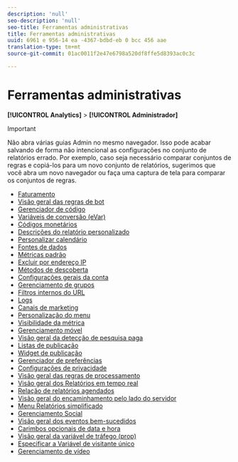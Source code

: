 ```yaml
---
description: 'null'
seo-description: 'null'
seo-title: Ferramentas administrativas
title: Ferramentas administrativas
uuid: 6961 e 956-14 ea -4367-bdbd-eb 0 bcc 456 aae
translation-type: tm+mt
source-git-commit: 01ac0011f2e47e6798a520df8ffe5d8393ac0c3c

---
```



# Ferramentas administrativas

**[!UICONTROL Analytics]** &gt; **[!UICONTROL Administrador]**

>[!IMPORTANT]
>
>Não abra várias guias Admin no mesmo navegador. Isso pode acabar salvando de forma não intencional as configurações no conjunto de relatórios errado. Por exemplo, caso seja necessário comparar conjuntos de regras e copiá-los para um novo conjunto de relatórios, sugerimos que você abra um novo navegador ou faça uma captura de tela para comparar os conjuntos de regras.

+ [Faturamento](billing-admin.md)
+ [Visão geral das regras de bot](bot-removal/bot-rules.md)
+ [Gerenciador de código](code-manager-admin.md)
+ [Variáveis de conversão (eVar)](conversion-var-admin/conversion-var-admin.md)
+ [Códigos monetários](currency.md)
+ [Descrições do relatório personalizado](custom-desc-admin.md)
+ [Personalizar calendário](custom-calendar.md)
+ [Fontes de dados](data-sources.md)
+ [Métricas padrão](default-metrics.md)
+ [Excluir por endereço IP](exclude-ip.md)
+ [Métodos de descoberta](finding-methods.md)
+ [Configurações gerais da conta](general-acct-settings-admin.md)
+ [Gerenciamento de grupos](group.md)
+ [Filtros internos do URL](internal-url-filter-admin.md)
+ [Logs](logs.md)
+ [Canais de marketing](marketing-channels-admin.md)
+ [Personalização do menu](customize-menus.md)
+ [Visibilidade da métrica](metric-visibility.md)
+ [Gerenciamento móvel](mobile-management.md)
+ [Visão geral da detecção de pesquisa paga](paid-search-detection/paid-search-detection.md)
+ [Listas de publicação](publishing-list.md)
+ [Widget de publicação](publishing-widgets-admin.md)
+ [Gerenciador de preferências](preferences-manager.md)
+ [Configurações de privacidade](privacy-settings.md)
+ [Visão geral das regras de processamento](c-processing-rules/processing-rules.md)
+ [Visão geral dos Relatórios em tempo real](realtime/realtime.md)
+ [Relação de relatórios agendados](scheduled-reports-admin.md)
+ [Visão geral do encaminhamento pelo lado do servidor](c-server-side-forwarding/ssf.md)
+ [Menu Relatórios simplificado](t-simplified-menu.md)
+ [Gerenciamento Social](social-management.md)
+ [Visão geral dos eventos bem-sucedidos](c-success-events/success-event.md)
+ [Carimbos opcionais de data e hora](timestamp-optional.md)
+ [Visão geral da variável de tráfego (prop)](c-traffic-variables/traffic-var.md)
+ [Especificar a Variável de visitante único](unique-visitor-variable-admin/t-unique-visitor-variable.md)
+ [Gerenciamento de vídeo](video-management.md)
